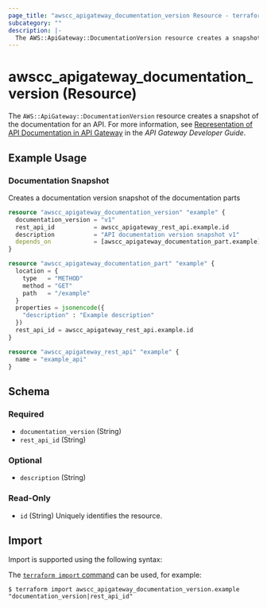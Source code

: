 ```yaml
---
page_title: "awscc_apigateway_documentation_version Resource - terraform-provider-awscc"
subcategory: ""
description: |-
  The AWS::ApiGateway::DocumentationVersion resource creates a snapshot of the documentation for an API. For more information, see Representation of API Documentation in API Gateway https://docs.aws.amazon.com/apigateway/latest/developerguide/api-gateway-documenting-api-content-representation.html in the API Gateway Developer Guide.
---
```


# awscc_apigateway_documentation_version (Resource)

The ``AWS::ApiGateway::DocumentationVersion`` resource creates a snapshot of the documentation for an API. For more information, see [Representation of API Documentation in API Gateway](https://docs.aws.amazon.com/apigateway/latest/developerguide/api-gateway-documenting-api-content-representation.html) in the *API Gateway Developer Guide*.

## Example Usage

### Documentation Snapshot
Creates a documentation version snapshot of the documentation parts
```terraform
resource "awscc_apigateway_documentation_version" "example" {
  documentation_version = "v1"
  rest_api_id           = awscc_apigateway_rest_api.example.id
  description           = "API documentation version snapshot v1"
  depends_on            = [awscc_apigateway_documentation_part.example]
}

resource "awscc_apigateway_documentation_part" "example" {
  location = {
    type   = "METHOD"
    method = "GET"
    path   = "/example"
  }
  properties = jsonencode({
    "description" : "Example description"
  })
  rest_api_id = awscc_apigateway_rest_api.example.id
}

resource "awscc_apigateway_rest_api" "example" {
  name = "example_api"
}
```

<!-- schema generated by tfplugindocs -->
## Schema

### Required

- `documentation_version` (String)
- `rest_api_id` (String)

### Optional

- `description` (String)

### Read-Only

- `id` (String) Uniquely identifies the resource.

## Import

Import is supported using the following syntax:

The [`terraform import` command](https://developer.hashicorp.com/terraform/cli/commands/import) can be used, for example:

```shell
$ terraform import awscc_apigateway_documentation_version.example "documentation_version|rest_api_id"
```
